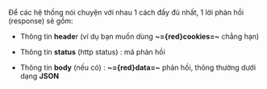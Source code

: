 

Để các hệ thống nói chuyện với nhau 1 cách đầy đủ nhất, 1 lời phản hồi (response) sẽ gồm:

  

- Thông tin **heade**r (ví dụ bạn muốn dùng **~={red}cookies=~** chẳng hạn)

- Thông tin **status** (http status) : mã phản hồi

- Thông tin **body** (nếu có) : **~={red}data=~** phản hồi, thông thường dưới dạng **JSON**